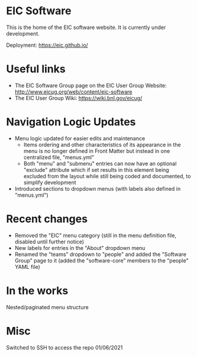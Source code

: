 
# EIC Software

This is the home of the EIC software website. It is currently under development.

Deployment: https://eic.github.io/

# Useful links

* The EIC Software Group page on the EIC User Group Website: http://www.eicug.org/web/content/eic-software
* The EIC User Group Wiki: https://wiki.bnl.gov/eicug/

# Navigation Logic Updates
* Menu logic updated for easier edits and maintenance
  * Items ordering and other characteristics of its appearance in the menu is no longer defined in Front Matter but instead in one centralized file, "menus.yml"
  * Both "menu" and "submenu" entries can now have an optional "exclude" attribute which if set results in this element being excluded from the layout while still being coded and documented, to simplify development
* Introduced sections to dropdown menus (with labels also defined in "menus.yml")

# Recent changes
* Removed the "EIC" menu category (still in the menu definition file, disabled until further notice)
* New labels for entries in the "About" dropdown menu
* Renamed the "teams" dropdown to "people" and added the "Software Group" page to it (added the "software-core" members to the "people" YAML file)

# In the works

Nested/paginated menu structure

# Misc

Switched to SSH to access the repo 01/06/2021

